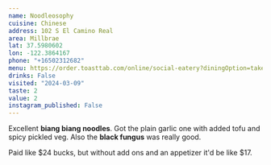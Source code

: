 ```yaml
---
name: Noodleosophy
cuisine: Chinese
address: 102 S El Camino Real
area: Millbrae
lat: 37.5980602
lon: -122.3864167
phone: "+16502312682"
menu: https://order.toasttab.com/online/social-eatery?diningOption=takeout
drinks: False
visited: "2024-03-09"
taste: 2
value: 2
instagram_published: False
---
```


Excellent **biang biang noodles**. Got the plain garlic one with added tofu and spicy pickled veg. Also the **black fungus** was really good.

Paid like $24 bucks, but without add ons and an appetizer it'd be like $17.
